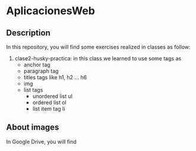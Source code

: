 # AplicacionesWeb
## Description
In this repository, you will find some exercises realized in classes as follow:
1) clase2-husky-practica: in this class we learned to use some tags as
    * anchor tag
    * paragraph tag
    * titles tags like h1, h2 ... h6
    * img
    * list tags 
        * unordered list ul
        * ordered list ol
        * list item tag li
    

## About images
In Google Drive, you will find 